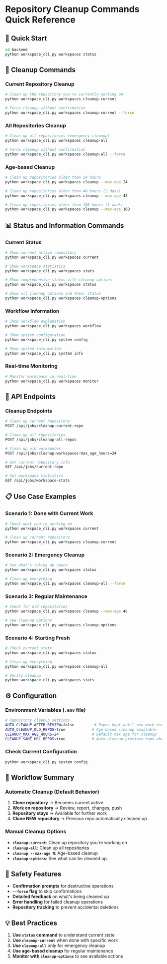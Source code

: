 # Repository Cleanup Commands Quick Reference

## 🚀 **Quick Start**

```bash
cd backend
python workspace_cli.py workspaces status
```

## 🧹 **Cleanup Commands**

### **Current Repository Cleanup**
```bash
# Clean up the repository you're currently working on
python workspace_cli.py workspaces cleanup-current

# Force cleanup without confirmation
python workspace_cli.py workspaces cleanup-current --force
```

### **All Repositories Cleanup**
```bash
# Clean up all repositories (emergency cleanup)
python workspace_cli.py workspaces cleanup-all

# Force cleanup without confirmation
python workspace_cli.py workspaces cleanup-all --force
```

### **Age-based Cleanup**
```bash
# Clean up repositories older than 24 hours
python workspace_cli.py workspaces cleanup --max-age 24

# Clean up repositories older than 48 hours (2 days)
python workspace_cli.py workspaces cleanup --max-age 48

# Clean up repositories older than 168 hours (1 week)
python workspace_cli.py workspaces cleanup --max-age 168
```

## 📊 **Status and Information Commands**

### **Current Status**
```bash
# Show current active repository
python workspace_cli.py workspaces current

# Show workspace statistics
python workspace_cli.py workspaces stats

# Show comprehensive status with cleanup options
python workspace_cli.py workspaces status

# Show all cleanup options and their status
python workspace_cli.py workspaces cleanup-options
```

### **Workflow Information**
```bash
# Show workflow explanation
python workspace_cli.py workspaces workflow

# Show system configuration
python workspace_cli.py system config

# Show system information
python workspace_cli.py system info
```

### **Real-time Monitoring**
```bash
# Monitor workspace in real-time
python workspace_cli.py workspaces monitor
```

## 🔄 **API Endpoints**

### **Cleanup Endpoints**
```bash
# Clean up current repository
POST /api/jobs/cleanup-current-repo

# Clean up all repositories
POST /api/jobs/cleanup-all-repos

# Clean up old workspaces
POST /api/jobs/cleanup-workspaces?max_age_hours=24

# Get current repository info
GET /api/jobs/current-repo

# Get workspace statistics
GET /api/jobs/workspace-stats
```

## 📋 **Use Case Examples**

### **Scenario 1: Done with Current Work**
```bash
# Check what you're working on
python workspace_cli.py workspaces current

# Clean up current repository
python workspace_cli.py workspaces cleanup-current
```

### **Scenario 2: Emergency Cleanup**
```bash
# See what's taking up space
python workspace_cli.py workspaces status

# Clean up everything
python workspace_cli.py workspaces cleanup-all --force
```

### **Scenario 3: Regular Maintenance**
```bash
# Check for old repositories
python workspace_cli.py workspaces cleanup --max-age 48

# See cleanup options
python workspace_cli.py workspaces cleanup-options
```

### **Scenario 4: Starting Fresh**
```bash
# Check current state
python workspace_cli.py workspaces status

# Clean up everything
python workspace_cli.py workspaces cleanup-all

# Verify cleanup
python workspace_cli.py workspaces stats
```

## ⚙️ **Configuration**

### **Environment Variables** (`.env` file)
```bash
# Repository cleanup settings
AUTO_CLEANUP_AFTER_REVIEW=false         # Repos kept until new work requested
AUTO_CLEANUP_OLD_REPOS=true            # Age-based cleanup available
CLEANUP_MAX_AGE_HOURS=24               # Default max age for cleanup
CLEANUP_SAME_URL_REPOS=true            # Auto-cleanup previous repo when starting new work
```

### **Check Current Configuration**
```bash
python workspace_cli.py system config
```

## 🎯 **Workflow Summary**

### **Automatic Cleanup (Default Behavior)**
1. **Clone repository** → Becomes current active
2. **Work on repository** → Review, report, changes, push
3. **Repository stays** → Available for further work
4. **Clone NEW repository** → Previous repo automatically cleaned up

### **Manual Cleanup Options**
- **`cleanup-current`**: Clean up repository you're working on
- **`cleanup-all`**: Clean up all repositories
- **`cleanup --max-age N`**: Age-based cleanup
- **`cleanup-options`**: See what can be cleaned up

## 🚨 **Safety Features**

- **Confirmation prompts** for destructive operations
- **`--force` flag** to skip confirmations
- **Detailed feedback** on what's being cleaned up
- **Error handling** for failed cleanup operations
- **Repository tracking** to prevent accidental deletions

## 💡 **Best Practices**

1. **Use `status` command** to understand current state
2. **Use `cleanup-current`** when done with specific work
3. **Use `cleanup-all`** only for emergency cleanup
4. **Use age-based cleanup** for regular maintenance
5. **Monitor with `cleanup-options`** to see available actions
